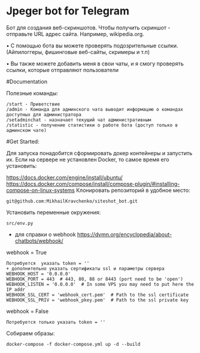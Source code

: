 # Jpeger bot for Telegram
Бот для создания веб-скриншотов.
Чтобы получить скриншот - отправьте URL адрес сайта. 
Например, wikipedia.org.

• С помощью бота вы можете проверять подозрительные ссылки. (Айпилоггеры, фишинговые веб-сайты, скримеры и т.п)

• Вы также можете добавить меня в свои чаты, и я смогу проверять ссылки, которые отправляют пользователи

#Documentation

Полезные команды:

    /start - Приветствие
    /admin - Команда для админского чата выводит информацию о командах доступных для администратора
    /setadminchat - назначает текущий чат административным
    /statistic - получение статистики о работе бота (доступ только в админском чате)



#Get Started:

Для запуска понадобится сформировать докер контейнеры и запустить их. 
Если на сервере не установлен Docker, то самое время его установить:

https://docs.docker.com/engine/install/ubuntu/
https://docs.docker.com/compose/install/compose-plugin/#installing-compose-on-linux-systems
Клонировать репозиторий в удобное место:

    git@github.com:MikhailKravchenko/siteshot_bot.git

Установить переменные окружения:

    src/env.py

- для справки о webhook https://dvmn.org/encyclopedia/about-chatbots/webhook/

webhook = True
    
    Потребуется  указать token = ''
    + дополнительно указать сертификаты ssl и параметры сервера
    WEBHOOK_HOST = '0.0.0.0'
    WEBHOOK_PORT = 443  # 443, 80, 88 or 8443 (port need to be 'open')
    WEBHOOK_LISTEN = '0.0.0.0'  # In some VPS you may need to put here the IP addr
    WEBHOOK_SSL_CERT = 'webhook_cert.pem'  # Path to the ssl certificate
    WEBHOOK_SSL_PRIV = 'webhook_pkey.pem'  # Path to the ssl private key

webhook = False

    Потребуется только указать token = ''

 Собираем образы:

    docker-compose -f docker-compose.yml up -d --build
